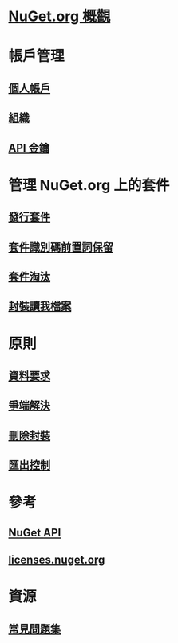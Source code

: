 # [NuGet.org 概觀](overview-nuget-org.md)
# 帳戶管理
## [個人帳戶](individual-accounts.md)
## [組織](organizations-on-nuget-org.md)
## [API 金鑰](scoped-api-keys.md)
# 管理 NuGet.org 上的套件
## [發行套件](publish-a-package.md)
## [套件識別碼前置詞保留](id-prefix-reservation.md)
## [套件淘汰](deprecate-packages.md)
## [封裝讀我檔案](package-readme-on-nuget-org.md)
# 原則
## [資料要求](policies/Data-requests.md)
## [爭端解決](policies/dispute-resolution.md)
## [刪除封裝](policies/deleting-packages.md)
## [匯出控制](policies/export-control.md)
# 參考
## [NuGet API](../api/overview.md)
## [licenses.nuget.org](licenses.nuget.org.md)
# 資源
## [常見問題集](nuget-org-faq.md)
